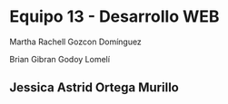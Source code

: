 # Equipo 13 - Desarrollo WEB


Martha Rachell Gozcon Domínguez

Brian Gibran Godoy Lomelí

Jessica Astrid Ortega Murillo
-------------------------------------------------------
